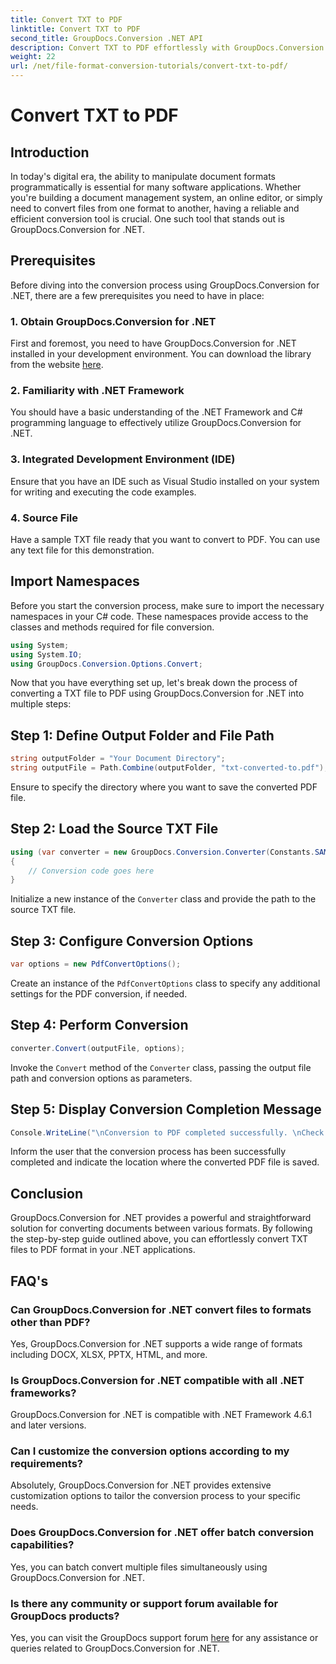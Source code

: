 ```yaml
---
title: Convert TXT to PDF
linktitle: Convert TXT to PDF
second_title: GroupDocs.Conversion .NET API
description: Convert TXT to PDF effortlessly with GroupDocs.Conversion for .NET. Follow our step-by-step guide for seamless document format conversion.
weight: 22
url: /net/file-format-conversion-tutorials/convert-txt-to-pdf/
---
```


# Convert TXT to PDF

## Introduction
In today's digital era, the ability to manipulate document formats programmatically is essential for many software applications. Whether you're building a document management system, an online editor, or simply need to convert files from one format to another, having a reliable and efficient conversion tool is crucial. One such tool that stands out is GroupDocs.Conversion for .NET.
## Prerequisites
Before diving into the conversion process using GroupDocs.Conversion for .NET, there are a few prerequisites you need to have in place:
### 1. Obtain GroupDocs.Conversion for .NET
First and foremost, you need to have GroupDocs.Conversion for .NET installed in your development environment. You can download the library from the website [here](https://releases.groupdocs.com/conversion/net/).
### 2. Familiarity with .NET Framework
You should have a basic understanding of the .NET Framework and C# programming language to effectively utilize GroupDocs.Conversion for .NET.
### 3. Integrated Development Environment (IDE)
Ensure that you have an IDE such as Visual Studio installed on your system for writing and executing the code examples.
### 4. Source File
Have a sample TXT file ready that you want to convert to PDF. You can use any text file for this demonstration.

## Import Namespaces
Before you start the conversion process, make sure to import the necessary namespaces in your C# code. These namespaces provide access to the classes and methods required for file conversion.

```csharp
using System;
using System.IO;
using GroupDocs.Conversion.Options.Convert;
```
Now that you have everything set up, let's break down the process of converting a TXT file to PDF using GroupDocs.Conversion for .NET into multiple steps:
## Step 1: Define Output Folder and File Path
```csharp
string outputFolder = "Your Document Directory";
string outputFile = Path.Combine(outputFolder, "txt-converted-to.pdf");
```
Ensure to specify the directory where you want to save the converted PDF file.
## Step 2: Load the Source TXT File
```csharp
using (var converter = new GroupDocs.Conversion.Converter(Constants.SAMPLE_TXT))
{
    // Conversion code goes here
}
```
Initialize a new instance of the `Converter` class and provide the path to the source TXT file.
## Step 3: Configure Conversion Options
```csharp
var options = new PdfConvertOptions();
```
Create an instance of the `PdfConvertOptions` class to specify any additional settings for the PDF conversion, if needed.
## Step 4: Perform Conversion
```csharp
converter.Convert(outputFile, options);
```
Invoke the `Convert` method of the `Converter` class, passing the output file path and conversion options as parameters.
## Step 5: Display Conversion Completion Message
```csharp
Console.WriteLine("\nConversion to PDF completed successfully. \nCheck output in {0}", outputFolder);
```
Inform the user that the conversion process has been successfully completed and indicate the location where the converted PDF file is saved.

## Conclusion
GroupDocs.Conversion for .NET provides a powerful and straightforward solution for converting documents between various formats. By following the step-by-step guide outlined above, you can effortlessly convert TXT files to PDF format in your .NET applications.
## FAQ's
### Can GroupDocs.Conversion for .NET convert files to formats other than PDF?
Yes, GroupDocs.Conversion for .NET supports a wide range of formats including DOCX, XLSX, PPTX, HTML, and more.
### Is GroupDocs.Conversion for .NET compatible with all .NET frameworks?
GroupDocs.Conversion for .NET is compatible with .NET Framework 4.6.1 and later versions.
### Can I customize the conversion options according to my requirements?
Absolutely, GroupDocs.Conversion for .NET provides extensive customization options to tailor the conversion process to your specific needs.
### Does GroupDocs.Conversion for .NET offer batch conversion capabilities?
Yes, you can batch convert multiple files simultaneously using GroupDocs.Conversion for .NET.
### Is there any community or support forum available for GroupDocs products?
Yes, you can visit the GroupDocs support forum [here](https://forum.groupdocs.com/c/conversion/11) for any assistance or queries related to GroupDocs.Conversion for .NET.
